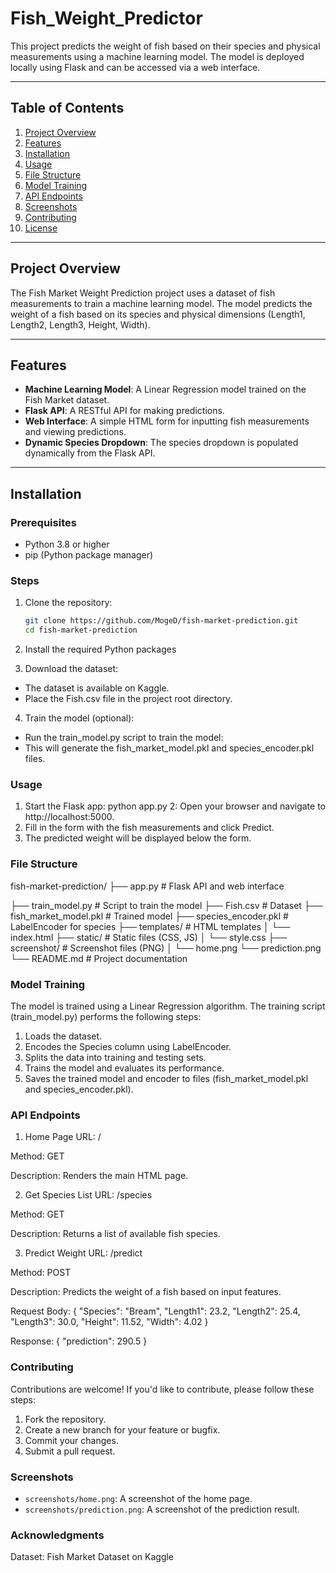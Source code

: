 # Fish_Weight_Predictor

This project predicts the weight of fish based on their species and physical measurements using a machine learning model. The model is deployed locally using Flask and can be accessed via a web interface.

---

## Table of Contents
1. [Project Overview](#project-overview)
2. [Features](#features)
3. [Installation](#installation)
4. [Usage](#usage)
5. [File Structure](#file-structure)
6. [Model Training](#model-training)
7. [API Endpoints](#api-endpoints)
8. [Screenshots](#screenshots)
9. [Contributing](#contributing)
10. [License](#license)

---

## Project Overview

The Fish Market Weight Prediction project uses a dataset of fish measurements to train a machine learning model. The model predicts the weight of a fish based on its species and physical dimensions (Length1, Length2, Length3, Height, Width). 

---

## Features

- **Machine Learning Model**: A Linear Regression model trained on the Fish Market dataset.
- **Flask API**: A RESTful API for making predictions.
- **Web Interface**: A simple HTML form for inputting fish measurements and viewing predictions.
- **Dynamic Species Dropdown**: The species dropdown is populated dynamically from the Flask API.

---

## Installation

### Prerequisites
- Python 3.8 or higher
- pip (Python package manager)

### Steps
1. Clone the repository:
   ```bash
   git clone https://github.com/MogeD/fish-market-prediction.git
   cd fish-market-prediction
   
2. Install the required Python packages

3. Download the dataset:
- The dataset is available on Kaggle.
- Place the Fish.csv file in the project root directory.

4. Train the model (optional):
- Run the train_model.py script to train the model:
- This will generate the fish_market_model.pkl and species_encoder.pkl files.

### Usage
1. Start the Flask app: python app.py
2: Open your browser and navigate to http://localhost:5000.
3. Fill in the form with the fish measurements and click Predict.
4. The predicted weight will be displayed below the form.

### File Structure
fish-market-prediction/
   ├── app.py                  # Flask API and web interface
   
   ├── train_model.py          # Script to train the model
├── Fish.csv                # Dataset
├── fish_market_model.pkl   # Trained model
├── species_encoder.pkl     # LabelEncoder for species
├── templates/              # HTML templates
│   └── index.html
├── static/                 # Static files (CSS, JS)
│   └── style.css
├── screenshot/             # Screenshot files (PNG)
│   └── home.png
    └── prediction.png
└── README.md               # Project documentation

### Model Training
The model is trained using a Linear Regression algorithm. The training script (train_model.py) performs the following steps:
1. Loads the dataset.
2. Encodes the Species column using LabelEncoder.
3. Splits the data into training and testing sets.
4. Trains the model and evaluates its performance.
5. Saves the trained model and encoder to files (fish_market_model.pkl and species_encoder.pkl).

### API Endpoints
1. Home Page
URL: /

Method: GET

Description: Renders the main HTML page.

2. Get Species List
URL: /species

Method: GET

Description: Returns a list of available fish species.

3. Predict Weight
URL: /predict

Method: POST

Description: Predicts the weight of a fish based on input features.

Request Body: 
{
    "Species": "Bream",
    "Length1": 23.2,
    "Length2": 25.4,
    "Length3": 30.0,
    "Height": 11.52,
    "Width": 4.02
}

Response:
{
    "prediction": 290.5
}

### Contributing
Contributions are welcome! If you'd like to contribute, please follow these steps:
1. Fork the repository.
2. Create a new branch for your feature or bugfix.
3. Commit your changes.
4. Submit a pull request.

### **Screenshots**
- `screenshots/home.png`: A screenshot of the home page.
- `screenshots/prediction.png`: A screenshot of the prediction result.
  
### Acknowledgments
Dataset: Fish Market Dataset on Kaggle
